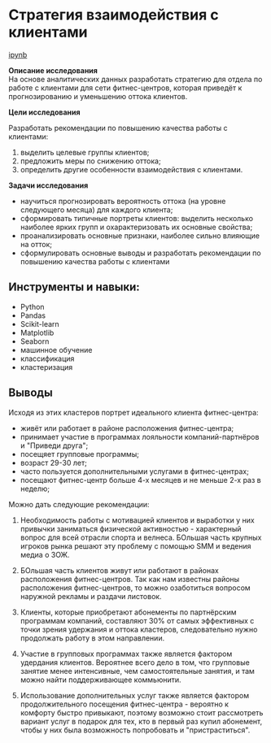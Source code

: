 # Cтратегия взаимодействия с клиентами

[ipynb](https://github.com/AnastasiyaVRd/Portfolio-RU/blob/main/Customer%20Engagement%20Strategy/Customer%20Engagement%20Strategy.ipynb)

**Описание исследования**  
На основе аналитических данных разработать стратегию для отдела по работе с клиентами для сети фитнес-центров, которая приведёт к прогнозированию и уменьшению оттока клиентов.

**Цели исследования**    

Разработать рекомендации по повышению качества работы с клиентами:
1) выделить целевые группы клиентов;   
2) предложить меры по снижению оттока;   
3) определить другие особенности взаимодействия с клиентами.  

**Задачи исследования**  
- научиться прогнозировать вероятность оттока (на уровне следующего месяца) для каждого клиента;
- сформировать типичные портреты клиентов: выделить несколько наиболее ярких групп и охарактеризовать их основные свойства;
- проанализировать основные признаки, наиболее сильно влияющие на отток;
- сформулировать основные выводы и разработать рекомендации по повышению качества работы с клиентами

## Инструменты и навыки:
* Python
* Pandas
* Scikit-learn
* Matplotlib
* Seaborn
* машинное обучение
* классификация
* кластеризация

## Выводы
Исходя из этих кластеров портрет идеального клиента фитнес-центра:   
- живёт или работает в районе расположения фитнес-центра;   
- принимает участие в программах лояльности компаний-партнёров и "Приведи друга";   
- посещяет групповые программы;   
- возраст 29-30 лет;   
- часто пользуется дополнительными услугами в фитнес-центрах;   
- посещают фитнес-центр больше 4-х месяцев и не меньше 2-х раз в неделю;

Можно дать следующие рекомендации:    
  
1. Необходимость работы с мотивацией клиентов и выработки у них привычки заниматься физической активностью - характерный вопрос для всей отрасли спорта и велнеса. БОльшая часть крупных игроков рынка решают эту проблему с помощью SMM и ведения медиа о ЗОЖ.   
   
2. БОльшая часть клиентов живут или работают в районах расположения фитнес-центров. Так как нам известны районы расположения фитнес-центров, то можно озаботиться вопросом наружной рекламы и раздачи листовок.   
   
3. Клиенты, которые приобретают абонементы по партнёрским программам компаний, составляют 30% от самых эффективных с точки зрения удержания и оттока кластеров, следовательно нужно продолжать работу в этом направлении.

4. Участие в групповых программах также является фактором удердания клиентов. Вероятнее всего дело в том, что групповые занятие менее интенсивные, чем самостоятельные занятия, и там можно найти поддерживающее коммьюнити.    

5. Использование дополнительных услуг также является фактором продолжительного посещения фитнес-центра - вероятно к комфорту быстро привыкают, поэтому возможно стоит рассмотреть вариант услуг в подарок для тех, кто в первый раз купил абонемент, чтобы у них была возможность попробовать и "пристраститься".
